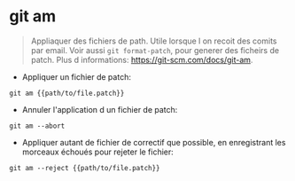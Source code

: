 # git am

> Appliaquer des fichiers de path. Utile lorsque l on recoit des comits par email.
> Voir aussi `git format-patch`, pour generer des ficheirs de patch.
> Plus d informations: <https://git-scm.com/docs/git-am>.

- Appliquer un fichier de patch:

`git am {{path/to/file.patch}}`

- Annuler l'application d un fichier de patch:

`git am --abort`

- Appliquer autant de fichier de correctif que possible, en enregistrant les morceaux échoués pour rejeter le fichier:

`git am --reject {{path/to/file.patch}}`
